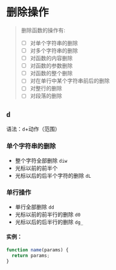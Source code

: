 <!--
 * @Author: hy
 * @Date: 2022-06-13 20:49:22
 * @LastEditors: hy
 * @Description:
 * @LastEditTime: 2022-07-24 13:41:18
 * @FilePath: /til/vim/vim_delete_operation.md
 * Copyright 2022 hy, All Rights Reserved.
 * 仅供学习使用~
-->

# 删除操作

> 删除函数的操作有:
>
> - [ ] 对单个字符串的删除
> - [ ] 对多个字符串的删除
> - [ ] 对函数的内容删除
> - [ ] 对函数的参数删除
> - [ ] 对函数的整个删除
> - [ ] 对在单行中某个字符串前后的删除
> - [ ] 对整行的删除
> - [ ] 对段落的删除

## `d`


语法：`d`+动作（范围）

### 单个字符串的删除

- 整个字符全部删除 `diw`
- 光标以前的前半个
- 光标以后的后半个字符的删除 `dL`

### 单行操作

- 单行全部删除 `dd`
- 光标以前的前半行的删除  `d0`
- 光标以后的后半行的删除 `dg_` 

#### 实例：

```js
function name(params) {
  return params;
}
```